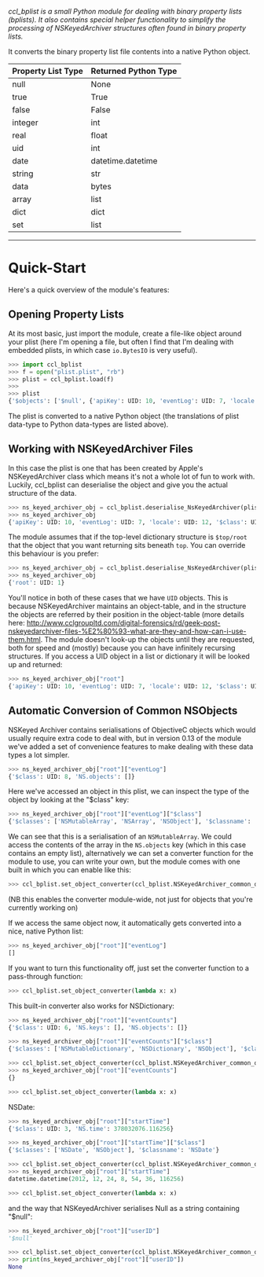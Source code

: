 *ccl_bplist is a small Python module for dealing with binary property lists (bplists). It also contains special helper functionality to simplify the processing of NSKeyedArchiver structures often found in binary property lists.*

It converts the binary property list file contents into a native Python object.

Property List Type | Returned Python Type
------------------ | --------------------
null | None
true | True
false | False
integer | int
real | float
uid | int
date | datetime.datetime
string | str
data | bytes
array | list
dict | dict
set | list

----

# Quick-Start

Here's a quick overview of the module's features:

## Opening Property Lists

At its most basic, just import the module, create a file-like object around your plist (here I'm opening a file, but often I find that I'm dealing with embedded plists, in which case `io.BytesIO` is very useful).
```python
>>> import ccl_bplist
>>> f = open("plist.plist", "rb")
>>> plist = ccl_bplist.load(f)
>>> 
>>> plist
{'$objects': ['$null', {'apiKey': UID: 10, 'eventLog': UID: 7, 'locale': UID: 12, '$class': UID: 14, 'pauseTime': UID: 4, 'totalErrorCount': 0, 'internetAvailable': True, 'errors': UID: 9, 'userID': UID: 0, 'appVersion': UID: 11, 'latitude': 0.0, 'eventCounts': UID: 5, 'eventLogComplete': True, 'crashed': False, 'pageViewCount': 0, 'startTime': UID: 2, 'pauseIntervalMillis': 0, 'gender': -1, 'longitude': 0.0, 'serializationVersion': 1, 'timeZone': UID: 13, 'accuracy': 0.0}, {'$class': UID: 3, 'NS.time': 378032076.116256}, {'$classes': ['NSDate', 'NSObject'], '$classname': 'NSDate'}, {'$class': UID: 3, 'NS.time': 378032077.674404}, {'$class': UID: 6, 'NS.keys': [], 'NS.objects': []}, {'$classes': ['NSMutableDictionary', 'NSDictionary', 'NSObject'], '$classname': 'NSMutableDictionary'}, {'$class': UID: 8, 'NS.objects': []}, {'$classes': ['NSMutableArray', 'NSArray', 'NSObject'], '$classname': 'NSMutableArray'}, {'$class': UID: 8, 'NS.objects': []}, 'BMPNB5HT2H63KM42BB83', '4.0.1', 'en_GB', 'Europe/London', {'$classes': ['FlurrySession', 'NSObject'], '$classname': 'FlurrySession'}], '$top': {'root': UID: 1}, '$version': 100000, '$archiver': 'NSKeyedArchiver'}
```

The plist is converted to a native Python object (the translations of plist data-type to Python data-types are listed above). 

## Working with NSKeyedArchiver Files

In this case the plist is one that has been created by Apple's NSKeyedArchiver class which means it's not a whole lot of fun to work with. Luckily, ccl_bplist can deserialise the object and give you the actual structure of the data.

```python
>>> ns_keyed_archiver_obj = ccl_bplist.deserialise_NsKeyedArchiver(plist)
>>> ns_keyed_archiver_obj
{'apiKey': UID: 10, 'eventLog': UID: 7, 'locale': UID: 12, '$class': UID: 14, 'eventLogComplete': True, 'crashed': False, 'pageViewCount': 0, 'startTime': UID: 2, 'pauseTime': UID: 4, 'totalErrorCount': 0, 'internetAvailable': True, 'errors': UID: 9, 'pauseIntervalMillis': 0, 'gender': -1, 'userID': UID: 0, 'appVersion': UID: 11, 'longitude': 0.0, 'serializationVersion': 1, 'latitude': 0.0, 'timeZone': UID: 13, 'accuracy': 0.0, 'eventCounts': UID: 5}
```

The module assumes that if the top-level dictionary structure is `$top/root` that the object that you want returning sits beneath `top`. You can override this behaviour is you prefer:

```python
>>> ns_keyed_archiver_obj = ccl_bplist.deserialise_NsKeyedArchiver(plist, parse_whole_structure=True)
>>> ns_keyed_archiver_obj
{'root': UID: 1}
```

You'll notice in both of these cases that we have `UID` objects. This is because NSKeyedArchiver maintains an object-table, and in the structure the objects are referred by their position in the object-table (more details here: http://www.cclgroupltd.com/digital-forensics/rd/geek-post-nskeyedarchiver-files-%E2%80%93-what-are-they-and-how-can-i-use-them.html. The module doesn't look-up the objects until they are requested, both for speed and (mostly) because you can have infinitely recursing structures. If you access a UID object in a list or dictionary it will be looked up and returned:

```python
>>> ns_keyed_archiver_obj["root"]
{'apiKey': UID: 10, 'eventLog': UID: 7, 'locale': UID: 12, '$class': UID: 14, 'eventLogComplete': True, 'crashed': False, 'pageViewCount': 0, 'startTime': UID: 2, 'pauseTime': UID: 4, 'totalErrorCount': 0, 'internetAvailable': True, 'errors': UID: 9, 'pauseIntervalMillis': 0, 'gender': -1, 'userID': UID: 0, 'appVersion': UID: 11, 'longitude': 0.0, 'serializationVersion': 1, 'latitude': 0.0, 'timeZone': UID: 13, 'accuracy': 0.0, 'eventCounts': UID: 5}
```

## Automatic Conversion of Common NSObjects

NSKeyed Archiver contains serialisations of ObjectiveC objects which would usually require extra code to deal with, but in version 0.13 of the module we've added a set of convenience features to make dealing with these data types a lot simpler.

```python
>>> ns_keyed_archiver_obj["root"]["eventLog"]
{'$class': UID: 8, 'NS.objects': []}
```

Here we've accessed an object in this plist, we can inspect the type of the object by looking at the "$class" key:

```python
>>> ns_keyed_archiver_obj["root"]["eventLog"]["$class"]
{'$classes': ['NSMutableArray', 'NSArray', 'NSObject'], '$classname': 'NSMutableArray'}
```

We can see that this is a serialisation of an `NSMutableArray`. We could access the contents of the array in the `NS.objects` key (which in this case contains an empty list), alternatively we can set a converter function for the module to use, you can write your own, but the module comes with one built in which you can enable like this:

```python
>>> ccl_bplist.set_object_converter(ccl_bplist.NSKeyedArchiver_common_objects_convertor)
```

(NB this enables the converter module-wide, not just for objects that you're currently working on)

If we access the same object now, it automatically gets converted into a nice, native Python list:

```python
>>> ns_keyed_archiver_obj["root"]["eventLog"]
[]
```

If you want to turn this functionality off, just set the converter function to a pass-through function:

```python
>>> ccl_bplist.set_object_converter(lambda x: x)
```

This built-in converter also works for NSDictionary:

```python
>>> ns_keyed_archiver_obj["root"]["eventCounts"]
{'$class': UID: 6, 'NS.keys': [], 'NS.objects': []}

>>> ns_keyed_archiver_obj["root"]["eventCounts"]["$class"]
{'$classes': ['NSMutableDictionary', 'NSDictionary', 'NSObject'], '$classname': 'NSMutableDictionary'}

>>> ccl_bplist.set_object_converter(ccl_bplist.NSKeyedArchiver_common_objects_convertor)
>>> ns_keyed_archiver_obj["root"]["eventCounts"]
{}

>>> ccl_bplist.set_object_converter(lambda x: x)
```

NSDate:

```python
>>> ns_keyed_archiver_obj["root"]["startTime"]
{'$class': UID: 3, 'NS.time': 378032076.116256}

>>> ns_keyed_archiver_obj["root"]["startTime"]["$class"]
{'$classes': ['NSDate', 'NSObject'], '$classname': 'NSDate'}

>>> ccl_bplist.set_object_converter(ccl_bplist.NSKeyedArchiver_common_objects_convertor)
>>> ns_keyed_archiver_obj["root"]["startTime"]
datetime.datetime(2012, 12, 24, 8, 54, 36, 116256)

>>> ccl_bplist.set_object_converter(lambda x: x)
```

and the way that NSKeyedArchiver serialises Null as a string containing "$null":

```python
>>> ns_keyed_archiver_obj["root"]["userID"]
'$null'

>>> ccl_bplist.set_object_converter(ccl_bplist.NSKeyedArchiver_common_objects_convertor)
>>> print(ns_keyed_archiver_obj["root"]["userID"])
None

```

